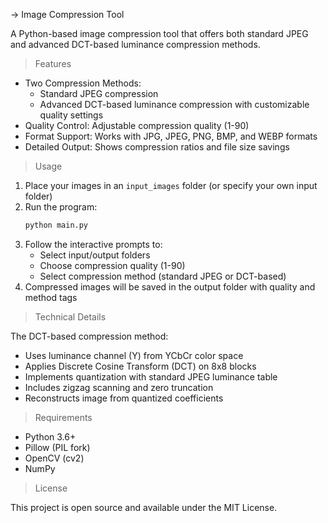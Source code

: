 -> Image Compression Tool

A Python-based image compression tool that offers both standard JPEG and advanced DCT-based luminance compression methods.

> Features

- Two Compression Methods:
  - Standard JPEG compression
  - Advanced DCT-based luminance compression with customizable quality settings
- Quality Control: Adjustable compression quality (1-90)
- Format Support: Works with JPG, JPEG, PNG, BMP, and WEBP formats
- Detailed Output: Shows compression ratios and file size savings

> Usage

1. Place your images in an `input_images` folder (or specify your own input folder)
2. Run the program:
   ```bash
   python main.py
   ```
3. Follow the interactive prompts to:
   - Select input/output folders
   - Choose compression quality (1-90)
   - Select compression method (standard JPEG or DCT-based)
4. Compressed images will be saved in the output folder with quality and method tags

> Technical Details

The DCT-based compression method:
- Uses luminance channel (Y) from YCbCr color space
- Applies Discrete Cosine Transform (DCT) on 8x8 blocks
- Implements quantization with standard JPEG luminance table
- Includes zigzag scanning and zero truncation
- Reconstructs image from quantized coefficients


> Requirements

- Python 3.6+
- Pillow (PIL fork)
- OpenCV (cv2)
- NumPy

> License

This project is open source and available under the MIT License.
